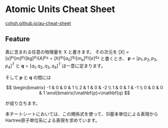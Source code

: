 # Atomic Units Cheat Sheet
[cohsh.github.io/au-cheat-sheet](https://cohsh.github.io/au-cheat-sheet/)

## Feature
表に含まれる任意の物理量を $\mathrm{X}$ と書きます。
その次元を
$[\mathrm{X}]=[\mathrm{s}]^{p_1}[\mathrm{m}]^{p_2}[\mathrm{kg}]^{p_3}[\mathrm{A}]^{p_4}= [\hbar]^{q_1}[a_0]^{q_2}[m_\mathrm{e}]^{q_3}[e]^{q_4}$
と書くとき、
$\mathbf{p}=[p_1, p_2, p_3, p_4]^T$ と $\mathbf{q}=[q_1, q_2, q_3, q_4]^T$ は一意に定まります。

そして $\mathbf{p}$ と $\mathbf{q}$ の間には

$$
\begin{bmatrix}
-1 & 0 & 0 & 1 \\
2 & 1 & 0 & -2 \\
1 & 0 & 1 & -1 \\
0 & 0 & 0 & 1
\end{bmatrix}\mathbf{p}=\mathbf{q}
$$

が成り立ちます。

本チートシートにおいては、この関係式を使って、SI基本単位による表現からHartree原子単位系による表現を求めています。
